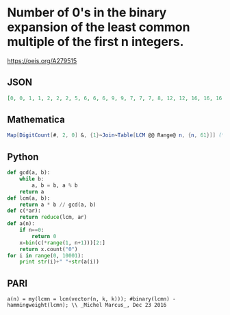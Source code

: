 # Number of 0's in the binary expansion of the least common multiple of the first n integers\.
https://oeis.org/A279515
## JSON
```JSON
[0, 0, 1, 1, 2, 2, 2, 5, 6, 6, 6, 9, 9, 7, 7, 7, 8, 12, 12, 16, 16, 16, 16, 19, 19, 14, 14, 19, 19, 25, 25, 25, 26, 26, 26, 26, 26, 25, 25, 25, 25, 33, 33, 32, 32, 32, 32, 29, 29, 32, 32, 32, 32, 35, 35, 35, 35, 35, 35, 46, 46, 45]
```
## Mathematica
```Mathematica
Map[DigitCount[#, 2, 0] &, {1}~Join~Table[LCM @@ Range@ n, {n, 61}]] (* _Michael De Vlieger_, Dec 16 2016 *)
```
## Python
```Python
def gcd(a, b):
    while b:
        a, b = b, a % b
    return a
def lcm(a, b):
    return a * b // gcd(a, b)
def c(*ar):
    return reduce(lcm, ar)
def a(n):
    if n==0:
        return 0
    x=bin(c(*range(1, n+1)))[2:]
    return x.count("0")
for i in range(0, 10001):
    print str(i)+" "+str(a(i))
```
## PARI
```PARI
a(n) = my(lcmn = lcm(vector(n, k, k))); #binary(lcmn) - hammingweight(lcmn); \\ _Michel Marcus_, Dec 23 2016
```
